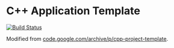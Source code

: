 # C++ Application Template
[![Build Status](https://travis-ci.org/paidgeek/cpp-application-template.svg?branch=master)](https://travis-ci.org/paidgeek/cpp-application-template)

Modified from [code.google.com/archive/p/cpp-project-template](https://code.google.com/archive/p/cpp-project-template/).
